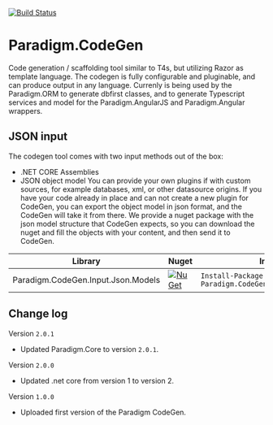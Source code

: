 [![Build Status](https://travis-ci.org/MiracleDevs/Paradigm.CodeGen.svg?branch=master)](https://travis-ci.org/MiracleDevs/Paradigm.CodeGen)

# Paradigm.CodeGen
Code generation / scaffolding tool similar to T4s, but utilizing Razor as template language. The codegen is fully configurable and pluginable, and can produce output in any language. Currenly is being used by the Paradigm.ORM to generate dbfirst classes, and to generate Typescript services and model for the Paradigm.AngularJS and Paradigm.Angular wrappers.


JSON input
---

The codegen tool comes with two input methods out of the box:
- .NET CORE Assemblies
- JSON object model
You can provide your own plugins if with custom sources, for example databases, xml, or other datasource origins.
If you have your code already in place and can not create a new plugin for CodeGen, you can export the object model in json format, and the CodeGen will take it from there. We provide a nuget package with the json model structure that CodeGen expects, so you can download the nuget and fill the objects with your content, and then send it to CodeGen.

| Library | Nuget | Install
|-|-|-|
| Paradigm.CodeGen.Input.Json.Models | [![NuGet](https://img.shields.io/nuget/v/Nuget.Core.svg)](https://www.nuget.org/packages/Paradigm.CodeGen.Input.Json.Models/) | `Install-Package Paradigm.CodeGen.Input.Json.Models` |


Change log
---

Version `2.0.1`
- Updated Paradigm.Core to version `2.0.1`.

Version `2.0.0`
- Updated .net core from version 1 to version 2.

Version `1.0.0`
- Uploaded first version of the Paradigm CodeGen.
